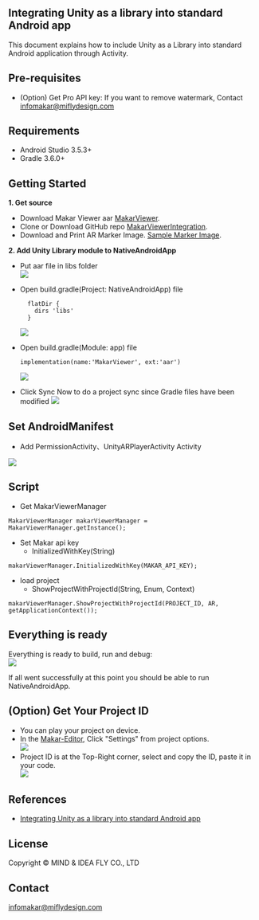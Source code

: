 ## Integrating Unity as a library into standard Android app

This document explains how to include Unity as a Library into standard Android application through Activity.

Pre-requisites
--------------
- (Option) Get Pro API key: If you want to remove watermark, Contact <infomakar@miflydesign.com>

Requirements
--------------
- Android Studio 3.5.3+
- Gradle 3.6.0+

Getting Started
--------------
**1. Get source**
- Download Makar Viewer aar [MakarViewer](https://makar-viewer-embed.s3.ap-northeast-1.amazonaws.com/MakarViewer_3_4_6_android_1684466220.zip). 
- Clone or Download GitHub repo [MakarViewerIntegration](https://github.com/vml933/MakarViewerIntegration.git).
- Download and Print AR Marker Image. [Sample Marker Image](https://makar-viewer-embed.s3-ap-northeast-1.amazonaws.com/ARSamplePoster.png).

**2. Add Unity Library module to NativeAndroidApp**
- Put aar file in libs folder
  <br><img src="images/android/putAarInLibs.png">

- Open build.gradle(Project: NativeAndroidApp) file
  ```
    flatDir {
      dirs 'libs'
    }
  ```
  <img src="images/android/buildGradleNativeApp.png">
- Open build.gradle(Module: app) file
  ```
  implementation(name:'MakarViewer', ext:'aar')
  ```
  <img src="images/android/buildGradleApp.png">

- Click Sync Now to do a project sync since Gradle files have been modified
  <img src="images/android/syncGradle.png">

Set AndroidManifest
--------------
- Add PermissionActivity、UnityARPlayerActivity Activity
<img src="images/android/setManifestActivity.png">

Script
--------------

- Get MakarViewerManager
```
MakarViewerManager makarViewerManager = MakarViewerManager.getInstance();
```

- Set Makar api key
  - InitializedWithKey(String)
```
makarViewerManager.InitializedWithKey(MAKAR_API_KEY);
```

- load project
  - ShowProjectWithProjectId(String, Enum, Context)
```
makarViewerManager.ShowProjectWithProjectId(PROJECT_ID, AR, getApplicationContext());
```

## Everything is ready

Everything is ready to build, run and debug:
<br><img src="images/android/selectTargetToBuild.png">

If all went successfully at this point you should be able to run NativeAndroidApp.

(Option) Get Your Project ID
-------
- You can play your project on device.
- In the [Makar-Editor](https://www.makerar.com/en/download), Click "Settings" from project options.
  <br><img src="images/getProjectIdStep1.png">
- Project ID is at the Top-Right corner, select and copy the ID, paste it in your code.
  <br><img src="images/getProjectIdStep2.png">

References
-------
- [Integrating Unity as a library into standard Android app](https://github.com/Unity-Technologies/uaal-example)

License
-------
Copyright © MIND & IDEA FLY CO., LTD

Contact
-------
<infomakar@miflydesign.com>
